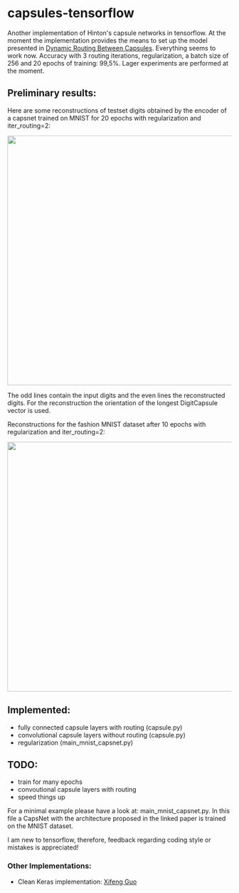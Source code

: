 # capsules-tensorflow
Another implementation of Hinton's capsule networks in tensorflow. At the moment the implementation provides the means to set up the model presented in [Dynamic Routing Between Capsules](https://arxiv.org/abs/1710.09829). Everything seems to work now. Accuracy with 3 routing iterations, regularization, a batch size of 256 and 20 epochs of training: 99,5%. Lager experiments are performed at the moment.

## Preliminary results:
Here are some reconstructions of testset digits obtained by the encoder of a capsnet trained on MNIST for 20 epochs with regularization and iter_routing=2:

<img src="https://github.com/chrislybaer/capsules-tensorflow/blob/master/results/results_20epochs.png" width="560" heigth="1120"> 


The odd lines contain the input digits and the even lines the reconstructed digits. For the reconstruction the orientation of the longest DigitCapsule vector is used.

Reconstructions for the fashion MNIST dataset after 10 epochs with regularization and iter_routing=2:

<img src="https://github.com/chrislybaer/capsules-tensorflow/blob/master/results/results_10epochs_fmnist.png" width="560" heigth="560"> 

## Implemented: 
* fully connected capsule layers with routing (capsule.py)
* convolutional capsule layers without routing (capsule.py)
* regularization (main_mnist_capsnet.py)

## TODO:
* train for many epochs
* convoutional capsule layers with routing
* speed things up

For a minimal example please have a look at: main_mnist_capsnet.py. In this file a CapsNet with the architecture proposed in the
linked paper is trained on the MNIST dataset. 


I am new to tensorflow, therefore, feedback regarding coding style or mistakes is appreciated!

### Other Implementations:
* Clean Keras implementation: [Xifeng Guo](https://github.com/XifengGuo/CapsNet-Keras)
